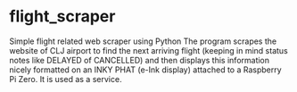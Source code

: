 # flight_scraper
Simple flight related web scraper using Python
The program scrapes the website of CLJ airport to find the next arriving flight (keeping in mind status notes like DELAYED of CANCELLED) and then displays this information nicely formatted on an INKY PHAT (e-Ink display) attached to a Raspberry Pi Zero.
It is used as a service.
